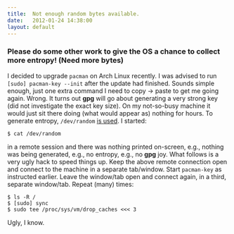 ```yaml
---
title:  Not enough random bytes available.
date:   2012-01-24 14:38:00
layout: default
---
```


### Please do some other work to give the OS a chance to collect more entropy! (Need more bytes)

I decided to upgrade `pacman` on Arch Linux recently. I was advised to run `[sudo] pacman-key --init` after the update had finished. Sounds simple enough, just one extra command I need to copy -> paste to get me going again. Wrong. It turns out **gpg** will go about generating a very strong key (did not investigate the exact key size). On my not-so-busy machine it would just sit there doing (what would appear as) nothing for hours. To generate entropy, `/dev/random` [is used](http://sublimated.wordpress.com/2007/08/28/not-enough-random-bytes-available/). I started:

    $ cat /dev/random

in a remote session and there was nothing printed on-screen, e.g., nothing was being generated, e.g., no entropy, e.g., no **gpg** joy. What follows is a very ugly hack to speed things up. Keep the above remote connection open and connect to the machine in a separate tab/window. Start `pacman-key` as instructed earlier. Leave the window/tab open and connect again, in a third, separate window/tab. Repeat (many) times:

    $ ls -R /
    $ [sudo] sync
    $ sudo tee /proc/sys/vm/drop_caches <<< 3

Ugly, I know.
